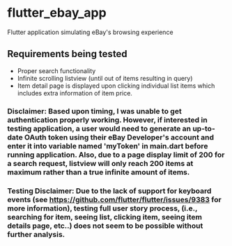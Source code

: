 # flutter_ebay_app

Flutter application simulating eBay&#x27;s browsing experience

## Requirements being tested

- Proper search functionality
- Infinite scrolling listview (until out of items resulting in query)
- Item detail page is displayed upon clicking individual list items which includes extra information of item price.

### Disclaimer: Based upon timing, I was unable to get authentication properly working. However, if interested in testing application, a user would need to generate an up-to-date OAuth token using their eBay Developer's account and enter it into variable named 'myToken' in main.dart before running application. Also, due to a page display limit of 200 for a search request, listview will only reach 200 items at maximum rather than a true infinite amount of items.

### Testing Disclaimer: Due to the lack of support for keyboard events (see https://github.com/flutter/flutter/issues/9383 for more information), testing full user story process, (i.e., searching for item, seeing list, clicking item, seeing item details page, etc..) does not seem to be possible without further analysis.
